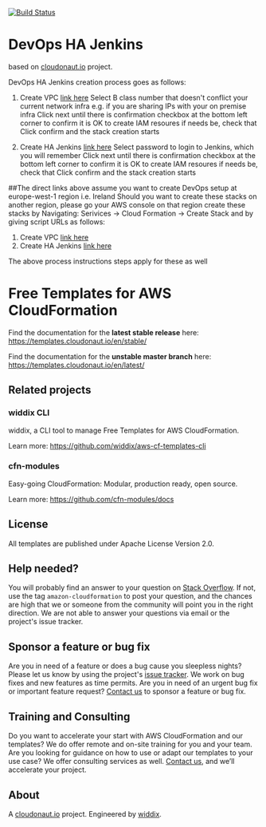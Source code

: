 [![Build Status](https://travis-ci.org/widdix/aws-cf-templates.svg?branch=master)](https://travis-ci.org/widdix/aws-cf-templates)

# DevOps HA Jenkins 
based on [cloudonaut.io](https://cloudonaut.io/templates-for-aws-cloudformation/) project. 

DevOps HA Jenkins creation process goes as follows:

1. Create VPC
   [link here](https://eu-west-1.console.aws.amazon.com/cloudformation/home?region=eu-west-1#/stacks/create/review?templateURL=https://raw.githubusercontent.com/FI-PauliJokinen/aws-cf-templates/master/vpc/vpc-2azs.yaml&stackName=devops-vpc&ClassB=0)
   Select B class number that doesn't conflict your current network infra e.g. if you are sharing IPs with your on premise infra
   Click next until there is confirmation checkbox at the bottom left corner to confirm it is OK to create IAM resoures if needs be, check that
   Click confirm and the stack creation starts

2. Create HA Jenkins 
   [link here](https://eu-west-1.console.aws.amazon.com/cloudformation/home?region=eu-west-1#/stacks/create/review?templateURL=https://raw.githubusercontent.com/FI-PauliJokinen/aws-cf-templates/master/jenkins/dev-ops-jenkins2-ha.yaml&stackName=devops-ha-jenkins&parentVPCStack=devops-vpc)
   Select password to login to Jenkins, which you will remember
   Click next until there is confirmation checkbox at the bottom left corner to confirm it is OK to create IAM resoures if needs be, check that
   Click confirm and the stack creation starts


##The direct links above assume you want to create DevOps setup at europe-west-1 region i.e. Ireland
Should you want to create these stacks on another region, please go your AWS console on that region create these stacks by
Navigating: Serivices -> Cloud Formation -> Create Stack and by giving script URLs as follows:
1. Create VPC
   [link here](https://raw.githubusercontent.com/FI-PauliJokinen/aws-cf-templates/master/vpc/vpc-2azs.yaml&stackName=devops-vpc&ClassB=0)
2. Create HA Jenkins
   [link here](https://raw.githubusercontent.com/FI-PauliJokinen/aws-cf-templates/master/jenkins/dev-ops-jenkins2-ha.yaml&stackName=devops-ha-jenkins&parentVPCStack=devops-vpc)
   
The above process instructions steps apply for these as well


# Free Templates for AWS CloudFormation
Find the documentation for the **latest stable release** here: https://templates.cloudonaut.io/en/stable/

Find the documentation for the **unstable master branch** here: https://templates.cloudonaut.io/en/latest/

## Related projects

### widdix CLI
widdix, a CLI tool to manage Free Templates for AWS CloudFormation.

Learn more: https://github.com/widdix/aws-cf-templates-cli

### cfn-modules
Easy-going CloudFormation: Modular, production ready, open source.

Learn more: https://github.com/cfn-modules/docs

## License
All templates are published under Apache License Version 2.0.

## Help needed?
You will probably find an answer to your question on [Stack Overflow](https://stackoverflow.com/questions/tagged/amazon-cloudformation). If not, use the tag `amazon-cloudformation` to post your question, and the chances are high that we or someone from the community will point you in the right direction. We are not able to answer your questions via email or the project's issue tracker.

## Sponsor a feature or bug fix
Are you in need of a feature or does a bug cause you sleepless nights? Please let us know by using the project's [issue tracker](https://github.com/widdix/aws-cf-templates/issues). We work on bug fixes and new features as time permits. Are you in need of an urgent bug fix or important feature request? [Contact us](mailto:hello@widdix.net) to sponsor a feature or bug fix.

## Training and Consulting
Do you want to accelerate your start with AWS CloudFormation and our templates? We do offer remote and on-site training for you and your team. Are you looking for guidance on how to use or adapt our templates to your use case? We offer consulting services as well. [Contact us](mailto:hello@widdix.net), and we’ll accelerate your project.

## About
A [cloudonaut.io](https://cloudonaut.io/templates-for-aws-cloudformation/) project. Engineered by [widdix](https://widdix.net).
